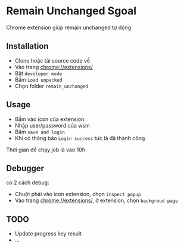 # Remain Unchanged Sgoal

Chrome extension giúp remain unchanged tự động

## Installation

- Clone hoặc tải source code về
- Vào trang [chrome://extensions/](chrome://extensions/)
- Bật `developer mode`
- Bấm `Load unpacked`
- Chọn folder `remain_unchanged`

## Usage
- Bấm vào icon của extension
- Nhập user/password của wsm
- Bấm `save and login`
- Khi có thông báo `Login success` tức là đã thành công

Thời gian để chạy job là vào 10h

## Debugger
có 2 cách debug:
- Chuột phải vào icon extension, chọn `inspect popup`
- Vào trang [chrome://extensions/](chrome://extensions/), ở extension, chọn `backgroud page`

## TODO

- Update progress key result
- ...

